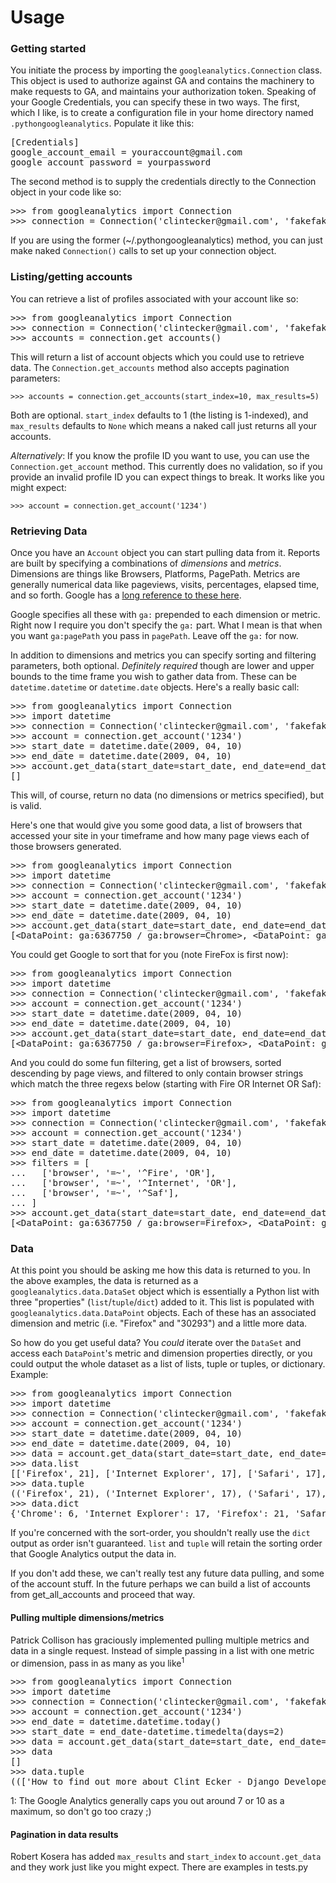 Usage
=====

### Getting started ###

You initiate the process by importing the `googleanalytics.Connection` class.  This object is used to authorize against GA and contains the machinery to make requests to GA, and maintains your authorization token.  Speaking of your Google Credentials, you can specify these in two ways.  The first, which I like, is to create a configuration file in your home directory named `.pythongoogleanalytics`.  Populate it like this:

<pre>
[Credentials]
google_account_email = youraccount@gmail.com
google_account_password = yourpassword
</pre>

The second method is to supply the credentials directly to the Connection object in your code like so:

<pre>
>>> from googleanalytics import Connection
>>> connection = Connection('clintecker@gmail.com', 'fakefake')
</pre>

If you are using the former (~/.pythongoogleanalytics) method, you can just make naked `Connection()` calls to set up your connection object.

### Listing/getting accounts ###

You can retrieve a list of profiles associated with your account like so:

<pre>
>>> from googleanalytics import Connection
>>> connection = Connection('clintecker@gmail.com', 'fakefake')
>>> accounts = connection.get_accounts()
</pre>

This will return a list of account objects which you could use to retrieve data.  The `Connection.get_accounts` method also accepts pagination parameters:

`>>> accounts = connection.get_accounts(start_index=10, max_results=5)`

Both are optional. `start_index` defaults to 1 (the listing is 1-indexed), and `max_results` defaults to `None` which means a naked call just returns all your accounts.

*Alternatively*: If you know the profile ID you want to use, you can use the `Connection.get_account` method.  This currently does no validation, so if you provide an invalid profile ID you can expect things to break. It works like you might expect:

`>>> account = connection.get_account('1234')`

### Retrieving Data ###

Once you have an `Account` object you can start pulling data from it.  Reports are built by specifying a combinations of _dimensions_ and _metrics_.  Dimensions are things like Browsers, Platforms, PagePath. Metrics are generally numerical data like pageviews, visits, percentages, elapsed time, and so forth.  Google has a [long reference to these here](http://code.google.com/apis/analytics/docs/gdata/gdataReferenceDimensionsMetrics.html).

Google specifies all these with `ga:` prepended to each dimension or metric.  Right now I require you don't specify the `ga:` part.  What I mean is that when you want `ga:pagePath` you pass in `pagePath`.  Leave off the `ga:` for now.

In addition to dimensions and metrics you can specify sorting and filtering parameters, both optional.  *Definitely required* though are lower and upper bounds to the time frame you wish to gather data from.  These can be `datetime.datetime` or `datetime.date` objects.  Here's a really basic call:

<pre>
>>> from googleanalytics import Connection
>>> import datetime
>>> connection = Connection('clintecker@gmail.com', 'fakefake')
>>> account = connection.get_account('1234')
>>> start_date = datetime.date(2009, 04, 10)
>>> end_date = datetime.date(2009, 04, 10)
>>> account.get_data(start_date=start_date, end_date=end_date)
[]
</pre>

This will, of course, return no data (no dimensions or metrics specified), but is valid.

Here's one that would give you some good data, a list of browsers that accessed your site in your timeframe and how many page views each of those browsers generated.

<pre>
>>> from googleanalytics import Connection
>>> import datetime
>>> connection = Connection('clintecker@gmail.com', 'fakefake')
>>> account = connection.get_account('1234')
>>> start_date = datetime.date(2009, 04, 10)
>>> end_date = datetime.date(2009, 04, 10)
>>> account.get_data(start_date=start_date, end_date=end_date, dimensions=['browser',], metrics=['pageviews',])
[&lt;DataPoint: ga:6367750 / ga:browser=Chrome&gt;, &lt;DataPoint: ga:6367750 / ga:browser=Firefox&gt;, &lt;DataPoint: ga:6367750 / ga:browser=Internet Explorer&gt;, &lt;DataPoint: ga:6367750 / ga:browser=Mozilla Compatible Agent&gt;, &lt;DataPoint: ga:6367750 / ga:browser=Safari&gt;]
</pre>

You could get Google to sort that for you (note FireFox is first now):

<pre>
>>> from googleanalytics import Connection
>>> import datetime
>>> connection = Connection('clintecker@gmail.com', 'fakefake')
>>> account = connection.get_account('1234')
>>> start_date = datetime.date(2009, 04, 10)
>>> end_date = datetime.date(2009, 04, 10)
>>> account.get_data(start_date=start_date, end_date=end_date, dimensions=['browser',], metrics=['pageviews',], sort=['-pageviews',])
[&lt;DataPoint: ga:6367750 / ga:browser=Firefox&gt;, &lt;DataPoint: ga:6367750 / ga:browser=Internet Explorer&gt;, &lt;DataPoint: ga:6367750 / ga:browser=Safari&gt;, &lt;DataPoint: ga:6367750 / ga:browser=Chrome&gt;, &lt;DataPoint: ga:6367750 / ga:browser=Mozilla Compatible Agent&gt;]
</pre>

And you could do some fun filtering, get a list of browsers, sorted descending by page views, and filtered to only contain browser strings which match the three regexs below (starting with Fire OR Internet OR Saf):

<pre>
>>> from googleanalytics import Connection
>>> import datetime
>>> connection = Connection('clintecker@gmail.com', 'fakefake')
>>> account = connection.get_account('1234')
>>> start_date = datetime.date(2009, 04, 10)
>>> end_date = datetime.date(2009, 04, 10)
>>> filters = [
...   ['browser', '=~', '^Fire', 'OR'],
...   ['browser', '=~', '^Internet', 'OR'],
...   ['browser', '=~', '^Saf'],
... ]
>>> account.get_data(start_date=start_date, end_date=end_date, dimensions=['browser',], metrics=['pageviews',], sort=['-pageviews',], filters=filters)
[&lt;DataPoint: ga:6367750 / ga:browser=Firefox&gt;, &lt;DataPoint: ga:6367750 / ga:browser=Internet Explorer&gt;, &lt;DataPoint: ga:6367750 / ga:browser=Safari&gt;]
</pre>

### Data ###

At this point you should be asking me how this data is returned to you.  In the above examples, the data is returned as a `googleanalytics.data.DataSet` object which is essentially a Python list with three "properties" (`list`/`tuple`/`dict`) added to it.  This list is populated with `googleanalytics.data.DataPoint` objects.  Each of these has an associated dimension and metric (i.e. "Firefox" and "30293") and a little more data.

So how do you get useful data?  You _could_ iterate over the `DataSet` and access each `DataPoint`'s metric and dimension properties directly, or you could output the whole dataset as a list of lists, tuple or tuples, or dictionary.  Example:

<pre>
>>> from googleanalytics import Connection
>>> import datetime
>>> connection = Connection('clintecker@gmail.com', 'fakefake')
>>> account = connection.get_account('1234')
>>> start_date = datetime.date(2009, 04, 10)
>>> end_date = datetime.date(2009, 04, 10)
>>> data = account.get_data(start_date=start_date, end_date=end_date, dimensions=['browser',], metrics=['pageviews',], sort=['-pageviews',])
>>> data.list
[['Firefox', 21], ['Internet Explorer', 17], ['Safari', 17], ['Chrome', 6], ['Mozilla Compatible Agent', 5]]
>>> data.tuple
(('Firefox', 21), ('Internet Explorer', 17), ('Safari', 17), ('Chrome', 6), ('Mozilla Compatible Agent', 5))
>>> data.dict
{'Chrome': 6, 'Internet Explorer': 17, 'Firefox': 21, 'Safari': 17, 'Mozilla Compatible Agent': 5}
</pre>

If you're concerned with the sort-order, you shouldn't really use the `dict` output as order isn't guaranteed.  `list` and `tuple` will retain the sorting order that Google Analytics output the data in.

If you don't add these, we can't really test any future data pulling, and some of the account stuff.  In the future perhaps we can build a list of accounts from get_all_accounts and proceed that way.

#### Pulling multiple dimensions/metrics ####

Patrick Collison has graciously implemented pulling multiple metrics and data in a single request.  Instead of simple passing in a list with one metric or dimension, pass in as many as you like<sup>1</sup>

<pre>
>>> from googleanalytics import Connection
>>> import datetime
>>> connection = Connection('clintecker@gmail.com', 'fakefake')
>>> account = connection.get_account('1234')
>>> end_date = datetime.datetime.today()
>>> start_date = end_date-datetime.timedelta(days=2)
>>> data = account.get_data(start_date=start_date, end_date=end_date, dimensions=['pageTitle', 'pagePath'], metrics=['pageviews','timeOnPage','entrances'], max_results=10)
>>> data
[<DataPoint: ga:7337113 / ga:pageTitle=How to find out more about Clint Ecker - Django Developer | ga:pagePath=/>]
>>> data.tuple
((['How to find out more about Clint Ecker - Django Developer', '/'], [5, '0.0', 5]),)
</pre>

1: The Google Analytics generally caps you out around 7 or 10 as a maximum, so don't go too crazy ;)

#### Pagination in data results ####

Robert Kosera has added `max_results` and `start_index` to `account.get_data` and they work just like you might expect.  There are examples in tests.py